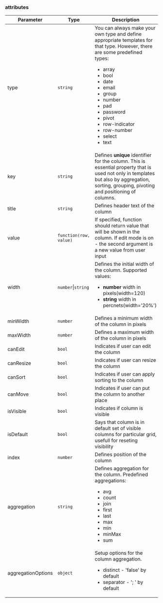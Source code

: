 ### attributes

		
<table class="attributes">
<thead>
	<tr>
		<th>Parameter</th>
		<th>Type</th>
		<th>Description</th>
	</tr>
</thead>
<tbody>
	<tr>
	  <td>type</td>
	  <td><code>string</code></td>
	  <td>You can always make your own type and define appropriate templates for that type. However, there are some predefined types:
		<ul>
	  		<li>array</li>
	  		<li>bool</li>
	  		<li>date</li>
	  		<li>email</li>
	  		<li>group</li>
	  		<li>number</li>
	  		<li>pad</li>
	  		<li>password</li>
	  		<li>pivot</li>
	  		<li>row-indicator</li>
	  		<li>row-number</li>
	  		<li>select</li>
	  		<li>text</li>
	   </ul>
	  </td>
	</tr>
	<tr>
		<td>key</td>
		<td><code>string</code></td>
		<td>Defines <strong>unique</strong> identifier for the column. This is essential property that is used not only in templates but also by aggregation, sorting, grouping, pivoting and positioning of columns.</td>
	</tr>
	<tr>
   	<td>title</td>
   	<td><code>string</code></td>
   	<td>Defines header text of the column</td>
   </tr>
   <tr>
     	<td>value</td>
     	<td><code>function(row, value)</code></td>
     	<td>If specified, function should return value that will be shown in the column. If edit mode is on - the second argument is a new value from user input</td>
   </tr>
   <tr>
     	<td>width</td>
     	<td><code>number</code>|<code>string</code></td>
     	<td>Defines the initial width of the column. Supported values:
     	 	<ul>
     	 		<li>
     	 			<strong>number</strong> width in pixels(width=120)
     	 		</li>
     	 		<li>
               <strong>string</strong> width in percnets(width='20%')
            </li>
     	 	</ul>
     	</td>
   </tr>    
	<tr>
     	<td>minWidth</td>
     	<td><code>number</code></td>
     	<td>Defines a minimum width of the column in pixels</td>
   </tr>
	<tr>
     	<td>maxWidth</td>
     	<td><code>number</code></td>
     	<td>Defines a maximum width of the column in pixels</td>
   </tr>    
	<tr>
     	<td>canEdit</td>
     	<td><code>bool</code></td>
     	<td>Indicates if user can edit the column</td>
   </tr>    
	<tr>
     	<td>canResize</td>
     	<td><code>bool</code></td>
     	<td>Indicates if user can resize the column</td>
   </tr>    
	<tr>
     	<td>canSort</td>
     	<td><code>bool</code></td>
     	<td>Indicates if user can apply sorting to the column</td>
   </tr>    
	<tr>
     	<td>canMove</td>
     	<td><code>bool</code></td>
     	<td>Indicates if user can put the column to another place</td>
   </tr>    
	<tr>
     	<td>isVisible</td>
     	<td><code>bool</code></td>
     	<td>Indicates if column is visible</td>
   </tr>    
   <tr>
     	<td>isDefault</td>
     	<td><code>bool</code></td>
     	<td>Says that column is in default set of visible columns for particular grid, usefull for reseting visibility</td>
    </tr>
	<tr>
     	<td>index</td>
     	<td><code>number</code></td>
     	<td>Defines position of the column</td>
   </tr>           
	<tr>
     	<td>aggregation</td>
     	<td><code>string</code></td>
     	<td>Defines aggregation for the column. Predefined aggregations:
     		<ul>
     			<li>avg</li>
     			<li>count</li>
     			<li>join</li>
     			<li>first</li>
     			<li>last</li>
     			<li>max</li>
     			<li>min</li>
     			<li>minMax</li>
     			<li>sum</li>
     		</ul>
     	</td>
   </tr>   
   	<tr>
        	<td>aggregationOptions</td>
        	<td><code>object</code></td>
        	<td>Setup options for the column aggregation.
     			<ul>
     				<li>distinct - 'false' by default</li>
     				<li>separator - '; ' by default</li>
     			</ul>
        	</td>
      </tr>   
</tbody>
</table>